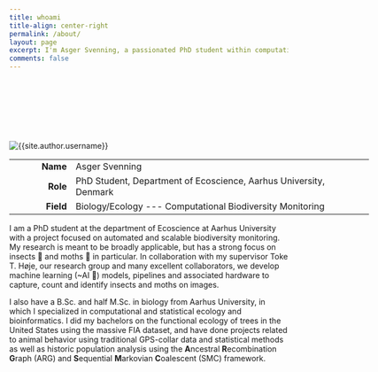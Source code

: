 ```yaml
---
title: whoami
title-align: center-right
permalink: /about/
layout: page
excerpt: I'm Asger Svenning, a passionated PhD student within computational biodiversity monitoring, hoping to aid in braking biodiversity declines.
comments: false
---
```

<div class="hide-on-mobile" style="height: 8em;"></div>
<div class="author"><div class="about-avatar"><img src="{{site.author.avatar}}" alt="{{site.author.username}}"/></div></div>

<table style="max-width: 90vw; width: 650px;">
<tbody>
    <tr>
        <td style="max-width: 10vw; width: 150px;"> <span style="float: right; font-weight: bold;"> Name </span> </td>
        <td> <span style="float: left;"> Asger Svenning </span> </td>
    </tr>
    <tr>
        <td> <span style="float: right; font-weight: bold;"> Role </span> </td>
        <td> <span style="float: left;"> PhD Student, Department of Ecoscience, Aarhus University, Denmark </span> </td>
    </tr>
    <tr>
        <td> <span style="float: right; font-weight: bold;"> Field </span> </td>
        <td> <span style="float: left;"> Biology/Ecology --- Computational Biodiversity Monitoring </span> </td>
    </tr>
</tbody>
</table>

I am a PhD student at the department of Ecoscience at Aarhus University with a project focused on automated and scalable biodiversity monitoring. My research is meant to be broadly applicable, but has a strong focus on insects 🐛 and moths 🦋 in particular. In collaboration with my supervisor Toke T. Høje, our research group and many excellent collaborators, we develop machine learning (~AI 🤖) models, pipelines and associated hardware to capture, count and identify insects and moths on images. 

I also have a B.Sc. and half M.Sc. in biology from Aarhus University, in which I specialized in computational and statistical ecology and bioinformatics. I did my bachelors on the functional ecology of trees in the United States using the massive FIA dataset, and have done projects related to animal behavior using traditional GPS-collar data and statistical methods as well as historic population analysis using the **A**ncestral **R**ecombination **G**raph (ARG) and **S**equential **M**arkovian **C**oalescent (SMC) framework.


